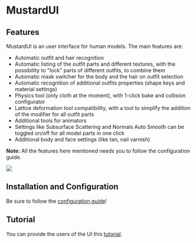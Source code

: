 # MustardUI

## Features

MustardUI is an user interface for human models. The main features are:

* Automatic outfit and hair recognition
* Automatic listing of the outfit parts and different textures, with the possibility to "lock" parts of different outfits, to combine them
* Automatic mask switcher for the body and the hair on outfit selection
* Automatic recognition of additional outfits properties (shape keys and material settings)
* Physics tool (only cloth at the moment), with 1-click bake and collision configurator
* Lattice deformation tool compatibility, with a tool to simplify the addition of the modifier for all outfit parts
* Additional tools for animators
* Settings like Subsurface Scattering and Normals Auto Smooth can be toggled on/off for all model parts in one click
* Additional body and face settings (like tan, nail varnish)

**Note:** All the features here mentioned needs you to follow the configuration guide.

![](https://i.ibb.co/4WhZDcH/1.png)

## Installation and Configuration

Be sure to follow the [configuration guide](https://github.com/Mustard2/MustardUI/wiki/Installation-and-Configuration)!


## Tutorial

You can provide the users of the UI this [tutorial](https://github.com/Mustard2/MustardUI/wiki/Tutorial).
